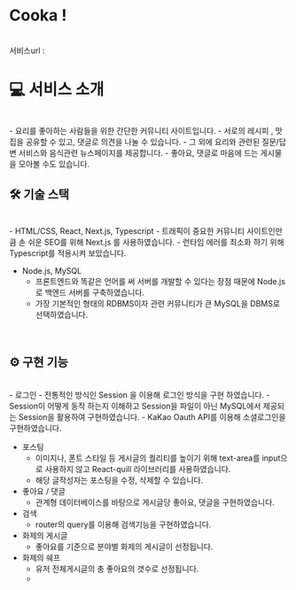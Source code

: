 # Cooka !
<br/>
서비스url : 

<br/>

#  💻 서비스 소개 

<br/>
 - 요리를 좋아하는 사람들을 위한 간단한 커뮤니티 사이트입니다.  
 - 서로의 레시피 , 맛집을 공유할 수 있고, 댓글로 의견을 나눌 수 있습니다. 
- 그 외에 요리와 관련된 질문/답변 서비스와 음식관련 뉴스페이지를 제공합니다.
- 좋아요, 댓글로 마음에 드는 게시물을 모아볼 수도 있습니다.

<br/>

##  🛠️ 기술 스택

<br/>
-   HTML/CSS, React, Next.js, Typescript
    -   트래픽이 중요한 커뮤니티 사이트인만큼 손 쉬운 SEO를 위해 Next.js 를 사용하였습니다.
    -   런타임 에러를 최소화 하기 위해 Typescript를 적용시켜 보았습니다.

-   Node.js, MySQL
    -   프론트엔드와 똑같은 언어를 써 서버를 개발할 수 있다는 장점 때문에 Node.js로 백엔드 서버를 구축하였습니다.
    -   가장 기본적인 형태의 RDBMS이자 관련 커뮤니티가 큰 MySQL을 DBMS로 선택하였습니다.
<br/>

##  ⚙️ 구현 기능

<br/>
-   로그인
    -   전통적인 방식인 Session 을 이용해 로그인 방식을 구현 하였습니다.
    -   Session이 어떻게 동작 하는지 이해하고 Session을 파일이 아닌 MySQL에서 제공되는 Session을 활용하여 구현하였습니다.
    -   KaKao Oauth API를 이용해 소셜로그인을 구현하였습니다.

-   포스팅
    -   이미지나, 폰트 스타일 등 게시글의 퀄리티를 높이기 위해 text-area를 input으로 사용하지 않고 React-quill 라이브러리를 사용하였습니다.
    -   해당 글작성자는 포스팅을 수정, 삭제할 수 있습니다.
-   좋아요 / 댓글
    -   관계형 데이터베이스를 바탕으로 게시글당 좋아요, 댓글을 구현하였습니다.
-   검색
    -   router의 query를 이용해 검색기능을 구현하였습니다.
-   화제의 게시글
    -   좋아요를 기준으로 분야별 화제의 게시글이 선정됩니다.
-   화제의 쉐프
    -   유저 전체게시글의 총 좋아요의 갯수로 선정됩니다.
    -   
<br/>
